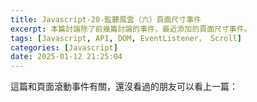 ```yaml
---
title: Javascript-20-監聽風雲（六）頁面尺寸事件
excerpt: 本篇討論除了前幾篇討論的事件，最近添加的頁面尺寸事件。
tags: [Javascript, API, DOM, EventListener， Scroll] 
categories: [Javascript]
date: 2025-01-12 21:25:04
---
```


這篇和頁面滾動事件有關，還沒看過的朋友可以看上一篇：